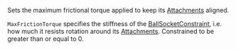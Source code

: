 Sets the maximum frictional torque applied to keep its [Attachments](https://developer.roblox.com/en-us/api-reference/class/Attachment) aligned.

`MaxFrictionTorque` specifies the stiffness of the [BallSocketConstraint](https://developer.roblox.com/en-us/api-reference/class/BallSocketConstraint), i.e. how much it resists rotation around its [Attachments](https://developer.roblox.com/en-us/api-reference/class/Attachment). Constrained to be greater than or equal to 0.